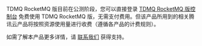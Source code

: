 TDMQ RocketMQ 版目前在公测阶段，您可以直接登录 [TDMQ RocketMQ 版控制台](https://console.cloud.tencent.com/tdmq/rocket-cluster) 免费使用 TDMQ RocketMQ 版，无需支付费用。但该产品所用到的相关腾讯云产品将按照资源使用量进行收费（遵循各产品的计费规则）。

如需了解本产品更多详情，请 [联系我们](https://cloud.tencent.com/about/connect) 获得支持。
